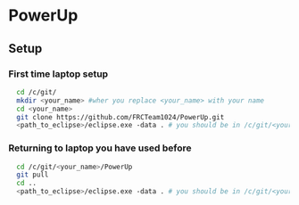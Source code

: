 # PowerUp

## Setup

### First time laptop setup
```bash 
  cd /c/git/
  mkdir <your_name> #wher you replace <your_name> with your name
  cd <your_name>
  git clone https://github.com/FRCTeam1024/PowerUp.git
  <path_to_eclipse>/eclipse.exe -data . # you should be in /c/git/<your_name>
```
### Returning to laptop you have used before
```bash
  cd /c/git/<your_name>/PowerUp
  git pull
  cd ..
  <path_to_eclipse>/eclipse.exe -data . # you should be in /c/git/<your_name>
```
  

